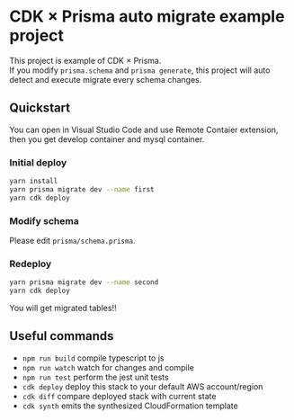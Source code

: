 # CDK × Prisma auto migrate example project

This project is example of CDK × Prisma.  
If you modify `prisma.schema` and `prisma generate`,
this project will auto detect and execute migrate every schema changes.

## Quickstart

You can open in Visual Studio Code and use Remote Contaier extension,
then you get develop container and mysql container.

### Initial deploy

```bash
yarn install
yarn prisma migrate dev --name first
yarn cdk deploy
```

### Modify schema

Please edit `prisma/schema.prisma`.

### Redeploy

```bash
yarn prisma migrate dev --name second
yarn cdk deploy
```

You will get migrated tables!!

## Useful commands

- `npm run build` compile typescript to js
- `npm run watch` watch for changes and compile
- `npm run test` perform the jest unit tests
- `cdk deploy` deploy this stack to your default AWS account/region
- `cdk diff` compare deployed stack with current state
- `cdk synth` emits the synthesized CloudFormation template
